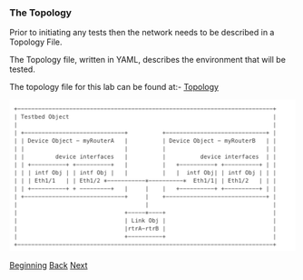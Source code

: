### The Topology

Prior to initiating any tests then the network needs to be described in a Topology File.  

The Topology file, written in YAML, describes the environment that will be tested. 

The topology file for this lab can be found at:- [Topology](../scripts/vagrant_multi_ios.yaml)

![topology](../images/topologyobject.png)


[Beginning](../README.md)   [Back](./step1.md)  [Next](./step3.md)